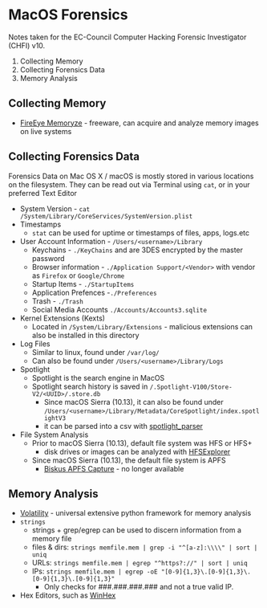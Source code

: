 # MacOS Forensics

Notes taken for the EC-Council Computer Hacking Forensic Investigator (CHFI) v10.

1. Collecting Memory
1. Collecting Forensics Data
1. Memory Analysis

## Collecting Memory
* [FireEye Memoryze](https://fireeye.market/apps/211372) - freeware, can acquire and analyze memory images on live systems

## Collecting Forensics Data
Forensics Data on Mac OS X / macOS is mostly stored in various locations on the filesystem. They can be read out via Terminal using `cat`, or in your preferred Text Editor
* System Version - `cat /System/Library/CoreServices/SystemVersion.plist`
* Timestamps 
    * `stat` can be used for uptime or timestamps of files, apps, logs.etc
* User Account Information - `/Users/<username>/Library`
    * Keychains - `./KeyChains` and are 3DES encrypted by the master password
    * Browser information - `./Application Support/<Vendor>` with vendor as `Firefox` or `Google/Chrome`
    * Startup Items - `./StartupItems`
    * Application Prefences -`./Preferences`
    * Trash - `./Trash`
    * Social Media Accounts `./Accounts/Accounts3.sqlite`
* Kernel Extensions (Kexts)
    * Located in `/System/Library/Extensions` - malicious extensions can also be installed in this directory
* Log Files
    * Similar to linux, found under `/var/log/`
    * Can also be found under `/Users/<username>/Library/Logs`
* Spotlight
    * Spotlight is the search engine in MacOS
    * Spotlight search history is saved in `/.Spotlight-V100/Store-V2/<UUID>/.store.db` 
        * Since macOS Sierra (10.13), it can also be found under `/Users/<username>/Library/Metadata/CoreSpotlight/index.spotlightV3`
        * it can be parsed into a csv with [spotlight_parser](https://github.com/ydkhatri/spotlight_parser)
* File System Analysis
    * Prior to macOS Sierra (10.13), default file system was HFS or HFS+
        * disk drives or images can be analyzed with [HFSExplorer](https://catacombae.org/hfsexplorer/)
    * Since macOS Sierra (10.13), the default file system is APFS
        * [Biskus APFS Capture](https://biskus.com/) - no longer available

## Memory Analysis
* [Volatility](https://www.volatilityfoundation.org/) - universal extensive python framework for memory analysis
* `strings`
    * strings + grep/egrep can be used to discern information from a memory file
    * files & dirs: `strings memfile.mem | grep -i "^[a-z]:\\\\" | sort | uniq`
    * URLs: `strings memfile.mem | egrep "^https?://" | sort | uniq`
    * IPs: `strings memfile.mem | egrep -oE "[0-9]{1,3}\.[0-9]{1,3}\.[0-9]{1,3}\.[0-9]{1,3}"`
        * Only checks for ###.###.###.### and not a true valid IP.
* Hex Editors, such as [WinHex](https://www.x-ways.net/winhex/)